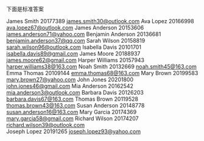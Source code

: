 下面是标准答案

James Smith          20177389        james.smith30@outlook.com
Ava Lopez            20166998        ava.lopez67@outlook.com
James Anderson       20153606        james.anderson71@yahoo.com
Benjamin Anderson    20136681        benjamin.anderson37@qq.com
Sarah Wilson         20158819        sarah.wilson96@outlook.com
Isabella Davis       20101701        isabella.davis89@gmail.com
James Moore          20188937        james.moore62@gmail.com
Harper Williams      20157943        harper.williams38@163.com
Noah Smith           20132669        noah.smith45@163.com
Emma Thomas          20109144        emma.thomas68@163.com
Mary Brown           20199583        mary.brown27@yahoo.com
John Jones           20201800        john.jones46@gmail.com
Mia Anderson         20162542        mia.anderson3@outlook.com
Barbara Davis        20126203        barbara.davis67@163.com
Thomas Brown         20119528        thomas.brown43@163.com
Susan Anderson       20148778        susan.anderson16@163.com
Mary Garcia          20174369        mary.garcia58@gmail.com
Richard Wilson       20174207        richard.wilson39@outlook.com  
Joseph Lopez         20191265        joseph.lopez93@yahoo.com
